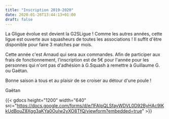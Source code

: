 ```yaml
---
title: "Inscription 2019-2020"
date: 2020-01-26T13:44:13+01:00
draft: false
---
```


La Gligue évolue est devient la G2SLigue !
Comme les autres années, cette ligue est ouverte aux squasheurs de toutes les associations !
Il suffit d'être disponible pour faire 3 matches par mois.

Cette année c'est Arnaud qui sera aux commandes.
Afin de participer aux frais de fonctionnement, l'inscription est de 5€ pour l'année pour les personnes qui n'ont pas d'adhésion à G.Squash à remettre à  Guillaume G. ou Gaëtan.

Bonne saison à tous et au plaisir de se croiser au détour d'une poule !

Gaëtan

{{< gdocs height="1200" width="640"  src="https://docs.google.com/forms/d/e/1FAIpQLSfayWDVL0D92ByHAc9lKkUdBouZ8Xgg3aKYa0OuIw2yXO8TfQ/viewform?embedded=true"  >}}
